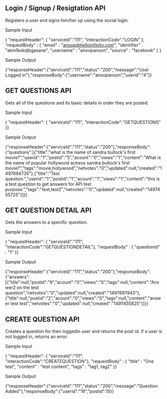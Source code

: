 Login / Signup / Resigtation API
---------------------------------

Registers a user and signs him/her up using the social login.

Sample Input

{ "requestHeader": { "serviceId":"111", "interactionCode":"LOGIN" }, "requestBody" : { "email" : "anoop@helloinfinity.com", "identifier" : "akm1kskdjbgasane", "username" : "anoopanson", "source" : "facebook" } }

Sample Output

{"responseHeader":{"serviceId":"111","status":"200","message":"User Logged in"},"responseBody":{"username":"anoopanson","userid":"4"}}


GET QUESTIONS API
------------------

Gets all of the questions and its basic details in order they are posted.

Sample Input

{ "requestHeader": { "serviceId":"111", "interactionCode":"GETQUESTIONS" }}

Sample Output

{"responseHeader":{"serviceId":"111","status":"200"},"responseBody":{"questions":[{"title":"what is the name of sandra bullock's first movie?","userid":"1","postid":"5","acount":"0","views":"1","content":"What is the name of popular hollywood actress sandra bullock's first movie?","tags":"movie,hollywood","netvotes":"0","updated":null,"created":"1497694735"},{"title":"Test question.","userid":"1","postid":"1","acount":"1","views":"1","content":"this is a test question to get answers for API test purpose.","tags":"test,test2","netvotes":"0","updated":null,"created":"1497455725"}]}}


GET QUESTION DETAIL API
-----------------------

Gets the answers to a specific question.

Sample Input

{ "requestHeader": { "serviceId":"111", "interactionCode":"GETQUESTIONDETAIL"}, "requestBody" : { "questionid" : "1" }}

Sample Output

{"responseHeader":{"serviceId":"111","status":"200"},"responseBody":{"answers":[{"title":null,"postid":"9","acount":"0","views":"0","tags":null,"content":"Answer2 on the test question","netvotes":"0","updated":null,"created":"1497697943"},{"title":null,"postid":"2","acount":"0","views":"0","tags":null,"content":"answer test test","netvotes":"0","updated":null,"created":"1497455825"}]}}


CREATE QUESTION API
--------------------

Creates a question for then loggedin user and returns the post id. if a user is not logged in, returns an error.

Sample Input

{ "requestHeader": { "serviceId":"111", "interactionCode":"CREATEQUESTION"}, "requestBody" : { "title" : "One test", "content" : "test content", "tags" : "tag1, tag2" }}

Sample Output

{"responseHeader":{"serviceId":"111","status":"200","message":"Question Added"},"responseBody":{"userid":"16","postid":15}}

